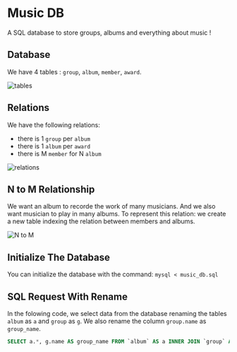 # Music DB
A SQL database to store groups, albums and everything about music !

## Database

We have 4 tables : `group`, `album`, `member`, `award`.

![tables](./image/tables.jpg)

## Relations

We have the following relations:
- there is 1 `group` per `album`
- there is 1 `album` per `award`
- there is M `member` for N `album`

![relations](./image/relations.jpg)

## N to M Relationship

We want an album to recorde the work of many musicians.
And we also want musician to play in many albums. To represent this relation:
we create a new table indexing the relation between members and albums.

![N to M](./image/n_to_m.jpg)

## Initialize The Database

You can initialize the database with the command: `mysql < music_db.sql`

## SQL Request With Rename

In the folowing code, we select data from the database renaming the tables `album` as `a` and `group` as `g`. We also rename the column `group.name` as `group_name`.

```SQL
SELECT a.*, g.name AS group_name FROM `album` AS a INNER JOIN `group` AS g ON a.group_id=g.id;
```